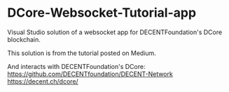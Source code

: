 # DCore-Websocket-Tutorial-app
Visual Studio solution of a websocket app for DECENTFoundation's DCore blockchain.

This solution is from the tutorial posted on Medium. 

And interacts with DECENTFoundation's DCore: https://github.com/DECENTfoundation/DECENT-Network https://decent.ch/dcore/
